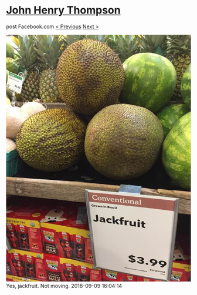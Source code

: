 # [John Henry Thompson](../README.md)
post Facebook.com
[< Previous](2018-09-11-1.md) [Next >](2018-09-05-1.md)

[![](../media/2018-09-09/Timeline-Photos-Yes-jackfruit-Not-moving.jpg)](../README.md)
Yes, jackfruit. Not moving.
2018-09-09 16:04:14